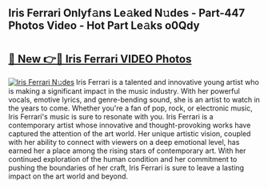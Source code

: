 ## Iris Ferrari Onlyf𝚊ns Le𝚊ked N𝚞des - Part-447 Photos Video - Hot Part Le𝚊ks o0Qdy

# <h2><a href="http://ab89448.deff.icu/?id=Iris+Ferrari">🔗 New 👉🔴 Iris Ferrari VIDEO Photos</a></h2>

[![Iris Ferrari N𝚞des](https://i.imgur.com/rIISA9y.gif)](http://ab89448.deff.icu/?id=Iris+Ferrari)
Iris Ferrari is a talented and innovative young artist who is making a significant impact in the music industry. With her powerful vocals, emotive lyrics, and genre-bending sound, she is an artist to watch in the years to come. Whether you're a fan of pop, rock, or electronic music, Iris Ferrari's music is sure to resonate with you. Iris Ferrari is a contemporary artist whose innovative and thought-provoking works have captured the attention of the art world. Her unique artistic vision, coupled with her ability to connect with viewers on a deep emotional level, has earned her a place among the rising stars of contemporary art. With her continued exploration of the human condition and her commitment to pushing the boundaries of her craft, Iris Ferrari is sure to leave a lasting impact on the art world and beyond.

